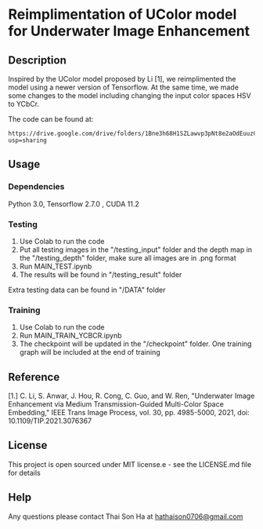# Reimplimentation of UColor model for Underwater Image Enhancement

## Description

Inspired by the UColor model proposed by Li [1], we reimplimented the model using a newer version of Tensorflow. At the same time, we made some changes to the model including changing the input color spaces HSV to YCbCr.

The code can be found at: 
```
https://drive.google.com/drive/folders/1Bne3h68H1SZLawvp3pNt8e2aOdEuuzCw?usp=sharing
```

## Usage

### Dependencies

Python 3.0, Tensorflow 2.7.0 , CUDA 11.2

### Testing

1. Use Colab to run the code
2. Put all testing images in the "/testing_input" folder and the depth map in the "/testing_depth" folder, make sure all images are in .png format
3. Run MAIN_TEST.ipynb
4. The results will be found in "/testing_result" folder

Extra testing data can be found in "/DATA" folder


### Training

1. Use Colab to run the code
2. Run MAIN_TRAIN_YCBCR.ipynb
3. The checkpoint will be updated in the "/checkpoint" folder. One training graph will be included at the end of training


## Reference
[1.] C. Li, S. Anwar, J. Hou, R. Cong, C. Guo, and W. Ren, "Underwater Image Enhancement via Medium Transmission-Guided Multi-Color Space Embedding," IEEE Trans Image Process, vol. 30, pp. 4985-5000, 2021, doi: 10.1109/TIP.2021.3076367


## License

This project is open sourced under MIT license.e - see the LICENSE.md file for details

## Help

Any questions please contact Thai Son Ha at hathaison0706@gmail.com


